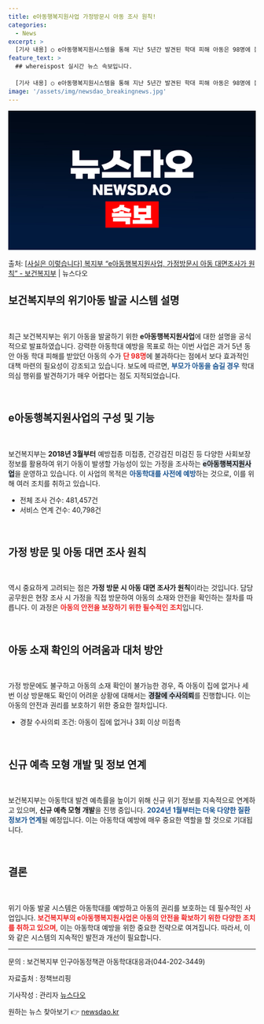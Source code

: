 ```yaml
---
title: e아동행복지원사업 가정방문시 아동 조사 원칙!
categories:
  - News
excerpt: >
  [기사 내용] ○ e아동행복지원시스템을 통해 지난 5년간 발견된 학대 피해 아동은 98명에 불과하며, 보호자…
feature_text: >
  ## whereispost 실시간 뉴스 속보입니다.

  [기사 내용] ○ e아동행복지원시스템을 통해 지난 5년간 발견된 학대 피해 아동은 98명에 불과하며, 보호자…
image: '/assets/img/newsdao_breakingnews.jpg'
---
```


![뉴스다오 속보](/assets/img/newsdao_breakingnews.jpg)

<p>출처: <a href="https://newsdao.kr/2591" rel="dofollow">[사실은 이렇습니다] 복지부 “e아동행복지원사업, 가정방문시 아동 대면조사가 원칙” - 보건복지부</a> | 뉴스다오</p>

<h2 data-ke-size="size26">보건복지부의 위기아동 발굴 시스템 설명</h2>

<p data-ke-size="size16">&nbsp;</p>

<p data-ke-size="size16">최근 보건복지부는 위기 아동을 발굴하기 위한 <b>e아동행복지원사업</b>에 대한 설명을 공식적으로 발표하였습니다. 강력한 아동학대 예방을 목표로 하는 이번 사업은 과거 5년 동안 아동 학대 피해를 받았던 아동의 수가 <b><span style="color: #ee2323;">단 98명</span></b>에 불과하다는 점에서 보다 효과적인 대책 마련의 필요성이 강조되고 있습니다. 보도에 따르면, <b><span style="color: #1a5490;">부모가 아동을 숨길 경우</span></b> 학대 의심 행위를 발견하기가 매우 어렵다는 점도 지적되었습니다. </p>

<p data-ke-size="size16">&nbsp;</p>

<h2 data-ke-size="size26">e아동행복지원사업의 구성 및 기능</h2>

<p data-ke-size="size16">&nbsp;</p>

<p data-ke-size="size16">보건복지부는 <b>2018년 3월부터</b> 예방접종 미접종, 건강검진 미검진 등 다양한 사회보장 정보를 활용하여 위기 아동이 발생할 가능성이 있는 가정을 조사하는 <b><span style="background-color: #21538527;">e아동행복지원사업</span></b>을 운영하고 있습니다. 이 사업의 목적은 <b><span style="color: #1a5490;">아동학대를 사전에 예방</span></b>하는 것으로, 이를 위해 여러 조치를 취하고 있습니다.</p>

<ul>
  <li>전체 조사 건수: 481,457건</li>
  <li>서비스 연계 건수: 40,798건</li>
</ul>

<p data-ke-size="size16">&nbsp;</p>

<h2 data-ke-size="size26">가정 방문 및 아동 대면 조사 원칙</h2>

<p data-ke-size="size16">&nbsp;</p>

<p data-ke-size="size16">역시 중요하게 고려되는 점은 <b>가정 방문 시 아동 대면 조사가 원칙</b>이라는 것입니다. 담당 공무원은 현장 조사 시 가정을 직접 방문하여 아동의 소재와 안전을 확인하는 절차를 따릅니다. 이 과정은 <b><span style="color: #ee2323;">아동의 안전을 보장하기 위한 필수적인 조치</span></b>입니다. </p>

<p data-ke-size="size16">&nbsp;</p>

<h2 data-ke-size="size26">아동 소재 확인의 어려움과 대처 방안</h2>

<p data-ke-size="size16">&nbsp;</p>

<p data-ke-size="size16">가정 방문에도 불구하고 아동의 소재 확인이 불가능한 경우, 즉 아동이 집에 없거나 세 번 이상 방문해도 확인이 어려운 상황에 대해서는 <b><span style="background-color: #21538527;">경찰에 수사의뢰</span></b>를 진행합니다. 이는 아동의 안전과 권리를 보호하기 위한 중요한 절차입니다. </p>

<ul>
  <li>경찰 수사의뢰 조건: 아동이 집에 없거나 3회 이상 미접촉</li>
</ul>

<p data-ke-size="size16">&nbsp;</p>

<h2 data-ke-size="size26">신규 예측 모형 개발 및 정보 연계</h2>

<p data-ke-size="size16">&nbsp;</p>

<p data-ke-size="size16">보건복지부는 아동학대 발견 예측률을 높이기 위해 신규 위기 정보를 지속적으로 연계하고 있으며, <b>신규 예측 모형 개발</b>을 진행 중입니다. <b><span style="color: #1a5490;">2024년 1월부터는 더욱 다양한 질환 정보가 연계</span></b>될 예정입니다. 이는 아동학대 예방에 매우 중요한 역할을 할 것으로 기대됩니다.</p>

<p data-ke-size="size16">&nbsp;</p>

<h2 data-ke-size="size26">결론</h2>

<p data-ke-size="size16">&nbsp;</p>

<p data-ke-size="size16">위기 아동 발굴 시스템은 아동학대를 예방하고 아동의 권리를 보호하는 데 필수적인 사업입니다. <b><span style="color: #ee2323;">보건복지부의 e아동행복지원사업은 아동의 안전을 확보하기 위한 다양한 조치를 취하고 있으며,</span></b> 이는 아동학대 예방을 위한 중요한 전략으로 여겨집니다. 따라서, 이와 같은 시스템의 지속적인 발전과 개선이 필요합니다.&nbsp;</p>

<hr>

<p data-ke-size="size16">문의 : 보건복지부 인구아동정책관 아동학대대응과(044-202-3449)</p>
<p data-ke-size="size16">자료출처 : 정책브리핑 </p>
<p data-ke-size="size16">기사작성 : 관리자 <a href="https://newsdao.kr/2591">뉴스다오</a></p> 

원하는 뉴스 찾아보기 👉 <a href="https://newsdao.kr" rel="dofollow">newsdao.kr</a>


